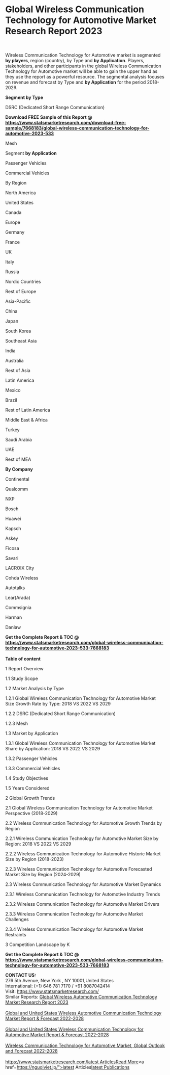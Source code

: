<h1>Global Wireless Communication Technology for Automotive Market Research Report 2023</h1><br/><p>Wireless Communication Technology for Automotive market is segmented <strong>by players</strong>, region (country), by Type and <strong>by Application</strong>. Players, stakeholders, and other participants in the global Wireless Communication Technology for Automotive market will be able to gain the upper hand as they use the report as a powerful resource. The segmental analysis focuses on revenue and forecast by Type and <strong>by Application</strong> for the period 2018-2029.</p><p><strong>Segment by Type</strong></p><p>DSRC (Dedicated Short Range Communication)</p><p><strong>Download FREE Sample of this Report @ <a href="https://www.statsmarketresearch.com/download-free-sample/7668183/global-wireless-communication-technology-for-automotive-2023-533">https://www.statsmarketresearch.com/download-free-sample/7668183/global-wireless-communication-technology-for-automotive-2023-533</a></strong></p><p>Mesh</p><p>Segment <strong>by Application</strong></p><p>Passenger Vehicles</p><p>Commercial Vehicles</p><p>By Region</p><p>North America</p><p>United States</p><p>Canada</p><p>Europe</p><p>Germany</p><p>France</p><p>UK</p><p>Italy</p><p>Russia</p><p>Nordic Countries</p><p>Rest of Europe</p><p>Asia-Pacific</p><p>China</p><p>Japan</p><p>South Korea</p><p>Southeast Asia</p><p>India</p><p>Australia</p><p>Rest of Asia</p><p>Latin America</p><p>Mexico</p><p>Brazil</p><p>Rest of Latin America</p><p>Middle East & Africa</p><p>Turkey</p><p>Saudi Arabia</p><p>UAE</p><p>Rest of MEA</p><p><strong>By Company</strong></p><p>Continental</p><p>Qualcomm</p><p>NXP</p><p>Bosch</p><p>Huawei</p><p>Kapsch</p><p>Askey</p><p>Ficosa</p><p>Savari</p><p>LACROIX City</p><p>Cohda Wireless</p><p>Autotalks</p><p>Lear(Arada)</p><p>Commsignia</p><p>Harman</p><p>Danlaw</p><div><b>Get the Complete Report & TOC @ <a href="https://www.statsmarketresearch.com/global-wireless-communication-technology-for-automotive-2023-533-7668183">https://www.statsmarketresearch.com/global-wireless-communication-technology-for-automotive-2023-533-7668183</a></b></div><br><b>Table of content</b><p>1 Report Overview<br />
 
  1.1 Study Scope<br />
 
  1.2 Market Analysis by Type<br />
 
  1.2.1 Global Wireless Communication Technology for Automotive Market Size Growth Rate by Type: 2018 VS 2022 VS 2029<br />
 
  1.2.2 DSRC (Dedicated Short Range Communication)<br />
 
  1.2.3 Mesh<br />
 
  1.3 Market by Application<br />
 
  1.3.1 Global Wireless Communication Technology for Automotive Market Share by Application: 2018 VS 2022 VS 2029<br />
 
  1.3.2 Passenger Vehicles<br />
 
  1.3.3 Commercial Vehicles<br />
 
  1.4 Study Objectives<br />
 
  1.5 Years Considered<br />
 
 2 Global Growth Trends<br />
 
  2.1 Global Wireless Communication Technology for Automotive Market Perspective (2018-2029)<br />
 
  2.2 Wireless Communication Technology for Automotive Growth Trends by Region<br />
 
  2.2.1 Wireless Communication Technology for Automotive Market Size by Region: 2018 VS 2022 VS 2029<br />
 
  2.2.2 Wireless Communication Technology for Automotive Historic Market Size by Region (2018-2023)<br />
 
  2.2.3 Wireless Communication Technology for Automotive Forecasted Market Size by Region (2024-2029)<br />
 
  2.3 Wireless Communication Technology for Automotive Market Dynamics<br />
 
  2.3.1 Wireless Communication Technology for Automotive Industry Trends<br />
 
  2.3.2 Wireless Communication Technology for Automotive Market Drivers<br />
 
  2.3.3 Wireless Communication Technology for Automotive Market Challenges<br />
 
  2.3.4 Wireless Communication Technology for Automotive Market Restraints<br />
 
 3 Competition Landscape by K<br><div><b>Get the Complete Report & TOC @ <a href="https://www.statsmarketresearch.com/global-wireless-communication-technology-for-automotive-2023-533-7668183">https://www.statsmarketresearch.com/global-wireless-communication-technology-for-automotive-2023-533-7668183</a></b></div></p> <b>CONTACT US:</b><br>276 5th Avenue, New York , NY 10001,United States<br>International: (+1) 646 781 7170 / +91 8087042414<br>Visit: <a href="https://www.statsmarketresearch.com/">https://www.statsmarketresearch.com/</a><br>Similar Reports: <a href="https://www.statsmarketresearch.com/global-wireless-communication-technology-for-automotive-2023-533-7668183">Global Wireless Automotive Communication Technology Market Research Report 2023</a><br/><br/><a href="https://www.statsmarketresearch.com/global-wireless-communication-technology-for-automotive-2023-533-7668183">Global and United States Wireless Automotive Communication Technology Market Report & Forecast 2022-2028</a><br/><br/><a href="https://www.statsmarketresearch.com/global-wireless-communication-technology-for-automotive-2023-533-7668183">Global and United States Wireless Communication Technology for Automotive Market Report & Forecast 2022-2028</a><br/><br/><a href="https://www.statsmarketresearch.com/global-wireless-communication-technology-for-automotive-2023-533-7668183">Wireless Communication Technology for Automotive Market, Global Outlook and Forecast 2022-2028</a><br/><br/><a href="https://gyeongbokgung.com">https://www.statsmarketresearch.com/</a><a href="https://hallyeomaritime.com">latest Articles</a><a href="https://jingwansa.com">Read More</a><a href=https://nguoiviet.jp/">latest Articles</a><a href="https://www.intelmarketresearch.com/">latest Publications</a>